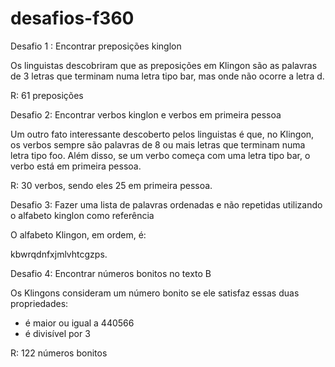 # desafios-f360


Desafio 1 : Encontrar preposições kinglon

Os linguistas descobriram que as preposições em Klingon são as palavras de 3 letras que terminam numa letra tipo bar, mas onde não ocorre a letra d. 

R: 61 preposições


Desafio 2: Encontrar verbos kinglon e verbos em primeira pessoa

Um outro fato interessante descoberto pelos linguistas é que, no Klingon, os verbos sempre são palavras de 8 ou mais letras que terminam numa letra tipo foo. Além disso, se um verbo começa com uma letra tipo bar, o verbo está em primeira pessoa.

R: 30 verbos, sendo eles 25 em primeira pessoa.


Desafio 3: Fazer uma lista de palavras ordenadas e não repetidas utilizando o alfabeto kinglon como referência

O alfabeto Klingon, em ordem, é: 

kbwrqdnfxjmlvhtcgzps. 



Desafio 4: Encontrar números bonitos no texto B

Os Klingons consideram um número bonito se ele satisfaz essas duas propriedades:

- é maior ou igual a 440566
- é divisível por 3

R: 122 números bonitos
